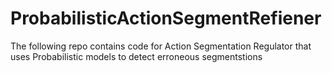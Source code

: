 # ProbabilisticActionSegmentRefiener
The following repo contains code for Action Segmentation Regulator that uses Probabilistic models to detect erroneous segmentstions
